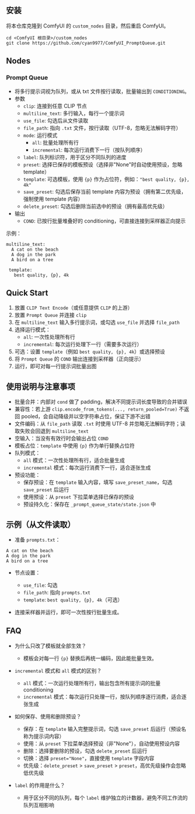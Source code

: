 ## 安装

将本仓库克隆到 ComfyUI 的 `custom_nodes` 目录，然后重启 ComfyUI。

```
cd <ComfyUI 根目录>/custom_nodes
git clone https://github.com/cyan9977/ComfyUI_PromptQueue.git
```


## Nodes

### Prompt Queue
- 将多行提示词视为队列，或从 txt 文件按行读取，批量输出到 `CONDITIONING`。
- 参数
  - `clip`: 连接到任意 CLIP 节点
  - `multiline_text`: 多行输入，每行一个提示词
  - `use_file`: 勾选后从文件读取
  - `file_path`: 指向 `.txt` 文件，按行读取（UTF-8，忽略无法解码字符）
  - `mode`: 运行模式
    - `all`: 批量处理所有行
    - `incremental`: 每次运行消费下一行（按队列顺序）
  - `label`: 队列标识符，用于区分不同队列的进度
  - `preset`: 选择已保存的模板预设（选择非"None"时自动使用预设，忽略 template）
  - `template`: 可选模板，使用 `{p}` 作为占位符，例如：`"best quality, {p}, 4k"`
  - `save_preset`: 勾选后保存当前 template 内容为预设（拥有第二优先级，强制使用 template 内容）
  - `delete_preset`: 勾选后删除当前选中的预设（拥有最高优先级）
- 输出
  - `COND`: 已按行批量堆叠好的 conditioning，可直接连接到采样器正向提示

示例：

```
multiline_text:
  A cat on the beach
  A dog in the park
  A bird on a tree

 template:
   best quality, {p}, 4k
```


## Quick Start

1) 放置 `CLIP Text Encode`（或任意提供 `CLIP` 的上游）
2) 放置 `Prompt Queue` 并连接 `clip`
3) 在 `multiline_text` 输入多行提示词，或勾选 `use_file` 并选择 `file_path`
4) 选择运行模式：
   - `all`: 一次性处理所有行
   - `incremental`: 每次运行处理下一行（需要多次运行）
5) 可选：设置 `template`（例如 `best quality, {p}, 4k`）或选择预设
6) 将 `Prompt Queue` 的 `COND` 输出连接到采样器（正向提示）
7) 运行，即可对每一行提示词批量出图


## 使用说明与注意事项

- 批量合并：内部对 `cond` 做了 padding，解决不同提示词长度导致的合并错误
- 兼容性：若上游 `clip.encode_from_tokens(..., return_pooled=True)` 不返回 pooled，会自动降级并以空字符串占位，保证下游不出错
- 文件编码：从 `file_path` 读取 `.txt` 时使用 UTF-8 并忽略无法解码字符；读取失败会回退到 `multiline_text`
- 空输入：当没有有效行时会输出占位 `COND`
- 模板占位：`template` 中使用 `{p}` 作为单行替换占位符
- 队列模式：
  - `all` 模式：一次性处理所有行，适合批量生成
  - `incremental` 模式：每次运行消费下一行，适合逐张生成
- 预设功能：
  - 保存预设：在 `template` 输入内容，填写 `save_preset_name`，勾选 `save_preset` 后运行
  - 使用预设：从 `preset` 下拉菜单选择已保存的预设
  - 预设持久化：保存在 `_prompt_queue_state/state.json` 中


## 示例（从文件读取）

- 准备 `prompts.txt`：

```
A cat on the beach
A dog in the park
A bird on a tree
```

- 节点设置：
  - `use_file`: 勾选
  - `file_path`: 指向 `prompts.txt`
  - `template`: `best quality, {p}, 4k`（可选）

- 连接采样器并运行，即可一次性按行批量生成。


## FAQ

- 为什么只改了模板就全部生效？
  - 模板会对每一行 `{p}` 替换后再统一编码，因此能批量生效。

- `incremental` 模式和 `all` 模式的区别？
  - `all` 模式：一次运行处理所有行，输出包含所有提示词的批量 conditioning
  - `incremental` 模式：每次运行只处理一行，按队列顺序逐行消费，适合逐张生成

- 如何保存、使用和删除预设？
  - 保存：在 `template` 输入完整提示词，勾选 `save_preset` 后运行（预设名称为提示词内容）
  - 使用：从 `preset` 下拉菜单选择预设（非"None"），自动使用预设内容
  - 删除：选择要删除的预设，勾选 `delete_preset` 后运行
  - 切换：选择 `preset="None"`，直接使用 `template` 字段内容
  - 优先级：`delete_preset` > `save_preset` > `preset`，高优先级操作会忽略低优先级

- `label` 的作用是什么？
  - 用于区分不同的队列，每个 `label` 维护独立的计数器，避免不同工作流的队列互相影响